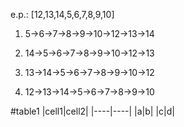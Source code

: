 e.p.: [12,13,14,5,6,7,8,9,10]

1. 5->6->7->8->9->10->12->13->14

2. 14->5->6->7->8->9->10->12->13

3. 13->14->5->6->7->8->9->10->12

4. 12->13->14->5->6->7->8->9->10

#table1
|cell1|cell2|
|----|----|
|a|b|
|c|d|



